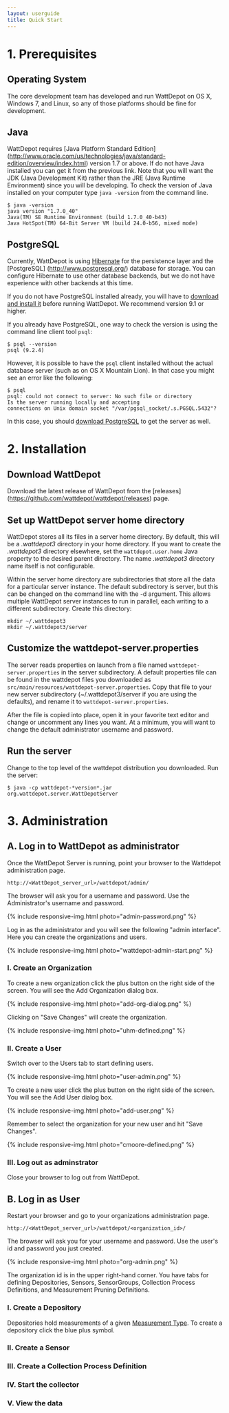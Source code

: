 ```yaml
---
layout: userguide
title: Quick Start
---
```

# 1. Prerequisites

## Operating System

The core development team has developed and run WattDepot on OS X, Windows 7, and Linux, so any of those platforms 
should be fine for development.

## Java

WattDepot requires [Java Platform Standard Edition] (http://www.oracle.com/us/technologies/java/standard-edition/overview/index.html) 
version 1.7 or above. If do not have Java installed you can get it from the previous link. Note that you will want the 
JDK (Java Development Kit) rather than the JRE (Java Runtime Environment) since you will be developing. To check the 
version of Java installed on your computer type `java -version` from the command line.

    $ java -version
    java version "1.7.0_40"
    Java(TM) SE Runtime Environment (build 1.7.0_40-b43)
    Java HotSpot(TM) 64-Bit Server VM (build 24.0-b56, mixed mode)

## PostgreSQL

Currently, WattDepot is using [Hibernate](http://hibernate.org/) for the persistence layer and the 
[PostgreSQL] (http://www.postgresql.org/) database for storage. You can configure Hibernate to use other database 
backends, but we do not have experience with other backends at this time.

If you do not have PostgreSQL installed already, you will have to 
[download and install it](http://www.postgresql.org/download/) before running WattDepot. We recommend version 9.1 or 
higher.

If you already have PostgreSQL, one way to check the version is using the command line client tool `psql`:

    $ psql --version
    psql (9.2.4)

However, it is possible to have the `psql` client installed without the actual database server (such as on OS X 
Mountain Lion). In that case you might see an error like the following:

    $ psql
    psql: could not connect to server: No such file or directory
	Is the server running locally and accepting
	connections on Unix domain socket "/var/pgsql_socket/.s.PGSQL.5432"?

In this case, you should [download PostgreSQL](http://www.postgresql.org/download/) to get the server as well.

# 2. Installation

## Download WattDepot

Download the latest release of WattDepot from the [releases]
(https://github.com/wattdepot/wattdepot/releases) page.

## Set up WattDepot server home directory

WattDepot stores all its files in a server home directory. By default, this will be a *.wattdepot3* directory in your 
home directory. If you want to create the *.wattdepot3* directory elsewhere, set the `wattdepot.user.home` Java 
property to the desired parent directory. The name *.wattdepot3* directory name itself is not configurable.

Within the server home directory are subdirectories that store all the data for a particular server instance. The 
default subdirectory is server, but this can be changed on the command line with the -d argument. This allows multiple 
WattDepot server instances to run in parallel, each writing to a different subdirectory. Create this directory:

    mkdir ~/.wattdepot3
    mkdir ~/.wattdepot3/server

## Customize the wattdepot-server.properties

The server reads properties on launch from a file named `wattdepot-server.properties` in the server subdirectory. A 
default properties file can be found in the wattdepot files you downloaded as 
`src/main/resources/wattdepot-server.properties`. Copy that file to your new server subdirectory (~/.wattdepot3/server 
if you are using the defaults), and rename it to `wattdepot-server.properties`.

After the file is copied into place, open it in your favorite text editor and change or uncomment any lines you want. 
At a minimum, you will want to change the default administrator username and password.

## Run the server

Change to the top level of the wattdepot distribution you downloaded. Run the server:

    $ java -cp wattdepot-*version*.jar org.wattdepot.server.WattDepotServer
    

# 3. Administration

## A. Log in to WattDepot as administrator

Once the WattDepot Server is running, point your browser to the Wattdepot administration page.

    http://<WattDepot_server_url>/wattdepot/admin/

The browser will ask you for a username and password. Use the Administrator's username and password.

{% include responsive-img.html photo="admin-password.png" %}

Log in as the administrator and you will see the following "admin interface". Here you can create the organizations 
and users.

{% include responsive-img.html photo="wattdepot-admin-start.png" %}

### I. Create an Organization

To create a new organization click the plus button on the right side of the screen. You will see the Add Organization
 dialog box.
 
{% include responsive-img.html photo="add-org-dialog.png" %}

Clicking on "Save Changes" will create the organization.

{% include responsive-img.html photo="uhm-defined.png" %}

### II. Create a User

Switch over to the Users tab to start defining users.

{% include responsive-img.html photo="user-admin.png" %}

To create a new user click the plus button on the right side of the screen. You will see the Add User dialog box.
 
{% include responsive-img.html photo="add-user.png" %}

Remember to select the organization for your new user and hit "Save Changes".

{% include responsive-img.html photo="cmoore-defined.png" %}

### III. Log out as adminstrator

Close your browser to log out from WattDepot. 

## B. Log in as User

Restart your browser and go to your organizations administration page.

    http://<WattDepot_server_url>/wattdepot/<organization_id>/
    
The browser will ask you for your username and password. Use the user's id and password you just created.

{% include responsive-img.html photo="org-admin.png" %}

The organization id is in the upper right-hand corner. You have tabs for defining Depositories, Sensors, 
SensorGroups, Collection Process Definitions, and Measurement Pruning Definitions.

### I. Create a Depository

Depositories hold measurements of a given [Measurement Type](measurementtypes.html). To create a depository click the
 blue plus symbol.
 

### II. Create a Sensor

### III. Create a Collection Process Definition

### IV. Start the collector

### V. View the data

